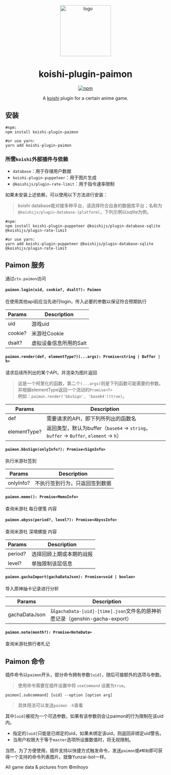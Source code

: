 <div align="center" style="margin-top: 1rem;">
  <a target="_blank">
      <img width="160" src="https://github.com/Lipraty/koishi-plugin-paimon/wiki/assets/logo.svg" alt="logo">
  </a>

# koishi-plugin-paimon

[![npm](https://img.shields.io/npm/v/koishi-plugin-paimon?style=flat-square)](https://www.npmjs.com/package/koishi-plugin-paimon)

A [koishi](https://github.com/koishijs/koishi) plugin for a certain anime game.

</div>

## 安装

```Shell
#npm:
npm install koishi-plugin-paimon

#or use yarn:
yarn add koishi-plugin-paimon
```

### 所需`koishi`外部插件与依赖

- `database`：用于存储用户数据
- `koishi-plugin-puppeteer`：用于图片生成
- `@koishijs/plugin-rate-limit`：用于指令速率限制

如果未安装上述依赖，可以使用以下方法进行安装：

> koishi database能对接多种平台，请选择符合自身的数据库平台；名称为`@koishijs/plugin-database-[platform]`，下列示例以sqlite为例。

```Shell
#npm:
npm install koishi-plugin-puppeteer @koishijs/plugin-database-sqlite @koishijs/plugin-rate-limit

#or use yarn:
yarn add koishi-plugin-puppeteer @koishijs/plugin-database-sqlite @koishijs/plugin-rate-limit
```

## Paimon 服务

通过`ctx.paimon`访问

#### `paimon.login(uid, cookie?, dsalt?): Paimon`

在使用其他api前应当先进行login，传入必要的参数以保证符合预期执行

| Params  | Description            |
| ------- | ---------------------- |
| uid     | 游戏uid                |
| cookie? | 米游社Cookie           |
| dsalt?  | 虚拟设备信息所用的Salt |

#### `paimon.render(def, elementType?)(...args): Promise<string | Buffer | h>`

请求后续所列出的某个API，并渲染为图片返回

> 这是一个柯里化的函数，第二个`(...args)`则是下列函数可能需要的参数。并根据elementType返回一个流动的`Promise<T>`\
> 例如：`paimon.render('bbsSign', 'base64')(true)`。

| Params       | Description                                                                            |
| ------------ | -------------------------------------------------------------------------------------- |
| def          | 需要请求的API，即下列所列出的函数名                                                    |
| elementType? | 返回类型，默认为buffer（`base64` -> `string`，`buffer` -> `Buffer`, `element` -> `h`） |


#### `paimon.bbsSign(onlyInfo?): Promise<SignInfo>`

执行米游社签到

| Params    | Description                    |
| --------- | ------------------------------ |
| onlyInfo? | 不执行签到行为，只返回签到数据 |

#### `paimon.memo(): Promise<MemoInfo>`

查询米游社 每日便笺 内容

#### `paimon.abyss(period?, level?): Promise<AbyssInfo>`

查询米游社 深境螺旋 内容

| Params  | Description              |
| ------- | ------------------------ |
| period? | 选择回顾上期或本期的战报 |
| level?  | 单独限制该层信息         |

#### `paimon.gachaImport(gachaDataJson): Promise<void | boolan>`

导入原神抽卡记录进行分析

| Params        | Description                                                                 |
| ------------- | --------------------------------------------------------------------------- |
| gachaDataJson | 以`gachaData-[uid]-[time].json`文件名的原神祈愿记录（genshin-gacha-export） |

#### `paimon.note(month?): Promise<NoteData>`

查询米游社旅行者札记

## Paimon 命令

插件命令以`paimon`开头，部分命令拥有参数`[uid]`，随后可接额外的选项与参数。

> 使用命令需要在插件设置中将 `useCommand` 设置为`true`。

```Shell
paimon[.subcommand] [uid] --option [option arg]
```

> 具体用法可以发送`paimon -h`查看

其中`[uid]`被视为一个可选参数，如果有该参数则会让paimon的行为限制在该uid内。

- 指定的`[uid]`只能是已绑定的uid，如果未绑定该uid，则返回非绑定uid警告。
- 当用户权限大于等于`master`选项所设置数值时，将无视限制。

当然，为了方便使用，插件支持以快捷方式触发命令，发送`paimon`或`#帮助`即可获得一个支持的命令列表图片。就像Yunzai-bot一样。

All game data & pictures from ©mihoyo